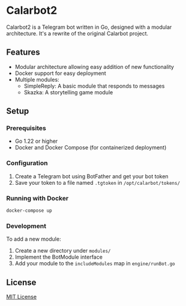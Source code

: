 # Calarbot2

Calarbot2 is a Telegram bot written in Go, designed with a modular architecture. It's a rewrite of the original Calarbot project.

## Features

- Modular architecture allowing easy addition of new functionality
- Docker support for easy deployment
- Multiple modules:
  - SimpleReply: A basic module that responds to messages
  - Skazka: A storytelling game module

## Setup

### Prerequisites

- Go 1.22 or higher
- Docker and Docker Compose (for containerized deployment)

### Configuration

1. Create a Telegram bot using BotFather and get your bot token
2. Save your token to a file named `.tgtoken` in `/opt/calarbot/tokens/`

### Running with Docker

```bash
docker-compose up
```

### Development

To add a new module:

1. Create a new directory under `modules/`
2. Implement the BotModule interface
3. Add your module to the `includeModules` map in `engine/runBot.go`

## License

[MIT License](LICENSE)
